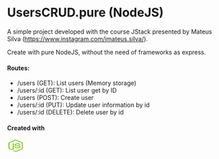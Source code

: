 
# UsersCRUD.pure (NodeJS)

A simple project developed with the course JStack presented by Mateus Silva (https://www.instagram.com/imateus.silva/).

Create with pure NodeJS, without the need of frameworks as express.

#### Routes:
- /users (GET): List users (Memory storage)
- /users/:id (GET): List user get by ID
- /users (POST): Create user
- /users/:id (PUT): Update user information by id
- /users/:id (DELETE): Delete user by id

#### Created with
<img align="center" alt="Ysra-NodeJS" height="30" width="40" src="https://raw.githubusercontent.com/devicons/devicon/master/icons/nodejs/nodejs-original.svg">
